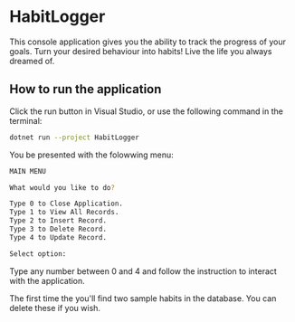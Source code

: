 # HabitLogger
This console application gives you the ability to track the progress of your 
goals. Turn your desired behaviour into habits! Live the life you always 
dreamed of.

## How to run the application
Click the run button in Visual Studio, or use the following command in the 
terminal:

```bash
dotnet run --project HabitLogger
```

You be presented with the folowwing menu:

```bash
MAIN MENU

What would you like to do?

Type 0 to Close Application.
Type 1 to View All Records.
Type 2 to Insert Record.
Type 3 to Delete Record.
Type 4 to Update Record.

Select option: 
```

Type any number between 0 and 4 and follow the instruction to interact with 
the application.

The first time the you'll find two sample habits in the database. 
You can delete these if you wish.